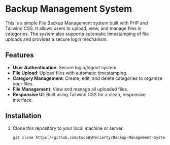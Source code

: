 # Backup Management System

This is a simple File Backup Management system built with PHP and Tailwind CSS. It allows users to upload, view, and manage files in categories. The system also supports automatic timestamping of file uploads and provides a secure login mechanism.

## Features

- **User Authentication**: Secure login/logout system.
- **File Upload**: Upload files with automatic timestamping.
- **Category Management**: Create, edit, and delete categories to organize your files.
- **File Management**: View and manage all uploaded files.
- **Responsive UI**: Built using Tailwind CSS for a clean, responsive interface.

## Installation

1. Clone this repository to your local machine or server.

   ```bash
   git clone https://github.com/CodeByMoriarty/Backup-Management-System.git
